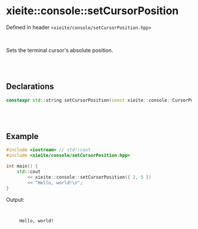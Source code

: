 # xieite::console::setCursorPosition
Defined in header `<xieite/console/setCursorPosition.hpp>`

<br/>

Sets the terminal cursor's absolute position.

<br/><br/>

## Declarations
```cpp
constexpr std::string setCursorPosition(const xieite::console::CursorPosition position) noexcept;
```

<br/><br/>

## Example
```cpp
#include <iostream> // std::cout
#include <xieite/console/setCursorPosition.hpp>

int main() {
	std::cout
		<< xieite::console::setCursorPosition({ 2, 5 })
		<< "Hello, world!\n";
}
```
Output:
```


     Hello, world!
```
